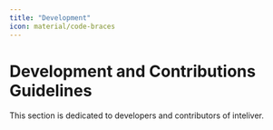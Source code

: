 ```yaml
---
title: "Development"
icon: material/code-braces
---
```


# Development and Contributions Guidelines

This section is dedicated to developers and contributors of inteliver.

